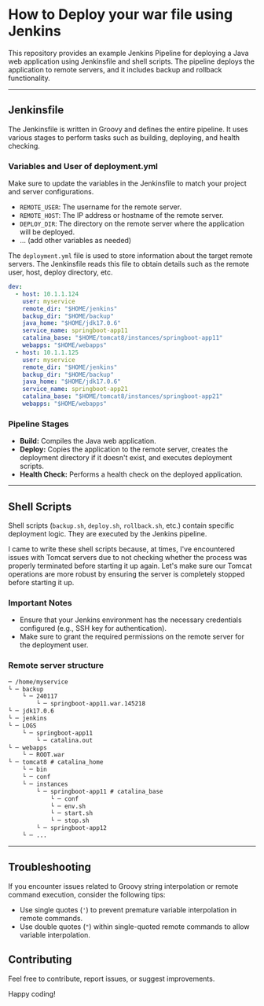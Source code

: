 # How to Deploy your war file using Jenkins

This repository provides an example Jenkins Pipeline for deploying a Java web application using Jenkinsfile and shell scripts. The pipeline deploys the application to remote servers, and it includes backup and rollback functionality.

---

## Jenkinsfile

The Jenkinsfile is written in Groovy and defines the entire pipeline. It uses various stages to perform tasks such as building, deploying, and health checking.

### Variables and User of deployment.yml

Make sure to update the variables in the Jenkinsfile to match your project and server configurations.

- `REMOTE_USER`: The username for the remote server.
- `REMOTE_HOST`: The IP address or hostname of the remote server.
- `DEPLOY_DIR`: The directory on the remote server where the application will be deployed.
- ... (add other variables as needed)

The `deployment.yml` file is used to store information about the target remote servers. The Jenkinsfile reads this file to obtain details such as the remote user, host, deploy directory, etc.

``` yml
dev:  
  - host: 10.1.1.124
    user: myservice
    remote_dir: "$HOME/jenkins"
    backup_dir: "$HOME/backup"
    java_home: "$HOME/jdk17.0.6"
    service_name: springboot-app11
    catalina_base: "$HOME/tomcat8/instances/springboot-app11"
    webapps: "$HOME/webapps"
  - host: 10.1.1.125
    user: myservice
    remote_dir: "$HOME/jenkins"
    backup_dir: "$HOME/backup"
    java_home: "$HOME/jdk17.0.6"
    service_name: springboot-app21
    catalina_base: "$HOME/tomcat8/instances/springboot-app21"
    webapps: "$HOME/webapps"
```

### Pipeline Stages

- **Build:** Compiles the Java web application.
- **Deploy:** Copies the application to the remote server, creates the deployment directory if it doesn't exist, and executes deployment scripts.
- **Health Check:** Performs a health check on the deployed application.

---

## Shell Scripts

Shell scripts (`backup.sh`, `deploy.sh`, `rollback.sh`, etc.) contain specific deployment logic. They are executed by the Jenkins pipeline. 

I came to write these shell scripts because, at times, I've encountered issues with Tomcat servers due to not checking whether the process was properly terminated before starting it up again. Let's make sure our Tomcat operations are more robust by ensuring the server is completely stopped before starting it up.

### Important Notes

- Ensure that your Jenkins environment has the necessary credentials configured (e.g., SSH key for authentication).
- Make sure to grant the required permissions on the remote server for the deployment user.

### Remote server structure

```txt
─ /home/myservice
└ ─ backup
    └ ─ 240117
        └ ─ springboot-app11.war.145218
└ ─ jdk17.0.6
└ ─ jenkins
└ ─ LOGS
    └ ─ springboot-app11
        └ ─ catalina.out
└ ─ webapps
    └ ─ ROOT.war
└ ─ tomcat8 # catalina_home
    └ ─ bin
    └ ─ conf
    └ ─ instances
        └ ─ springboot-app11 # catalina_base
            └ ─ conf
            └ ─ env.sh
            └ ─ start.sh
            └ ─ stop.sh
        └ ─ springboot-app12
    └ ─ ...
```

---

## Troubleshooting

If you encounter issues related to Groovy string interpolation or remote command execution, consider the following tips:

- Use single quotes (`'`) to prevent premature variable interpolation in remote commands.
- Use double quotes (`"`) within single-quoted remote commands to allow variable interpolation.

## Contributing

Feel free to contribute, report issues, or suggest improvements.

Happy coding!





